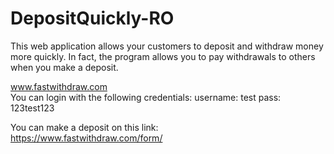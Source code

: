 # DepositQuickly-RO
This web application allows your customers to deposit and withdraw money more quickly. In fact, the program allows you to pay withdrawals to others when you make a deposit.

www.fastwithdraw.com <br>
You can login with the following credentials:
username: test
pass: 123test123

You can make a deposit on this link: <br>https://www.fastwithdraw.com/form/
